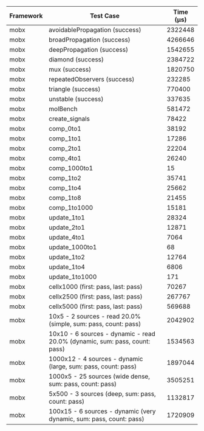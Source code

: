 | Framework | Test Case | Time (μs) |
| --- | --- | --- |
| mobx | avoidablePropagation (success) | 2322448 |
| mobx | broadPropagation (success) | 4266646 |
| mobx | deepPropagation (success) | 1542655 |
| mobx | diamond (success) | 2384722 |
| mobx | mux (success) | 1820750 |
| mobx | repeatedObservers (success) | 232285 |
| mobx | triangle (success) | 770400 |
| mobx | unstable (success) | 337635 |
| mobx | molBench | 581472 |
| mobx | create_signals | 78422 |
| mobx | comp_0to1 | 38192 |
| mobx | comp_1to1 | 17286 |
| mobx | comp_2to1 | 22204 |
| mobx | comp_4to1 | 26240 |
| mobx | comp_1000to1 | 15 |
| mobx | comp_1to2 | 35741 |
| mobx | comp_1to4 | 25662 |
| mobx | comp_1to8 | 21455 |
| mobx | comp_1to1000 | 15181 |
| mobx | update_1to1 | 28324 |
| mobx | update_2to1 | 12871 |
| mobx | update_4to1 | 7064 |
| mobx | update_1000to1 | 68 |
| mobx | update_1to2 | 12764 |
| mobx | update_1to4 | 6806 |
| mobx | update_1to1000 | 171 |
| mobx | cellx1000 (first: pass, last: pass) | 70267 |
| mobx | cellx2500 (first: pass, last: pass) | 267767 |
| mobx | cellx5000 (first: pass, last: pass) | 569688 |
| mobx | 10x5 - 2 sources - read 20.0% (simple, sum: pass, count: pass) | 2042902 |
| mobx | 10x10 - 6 sources - dynamic - read 20.0% (dynamic, sum: pass, count: pass) | 1534563 |
| mobx | 1000x12 - 4 sources - dynamic (large, sum: pass, count: pass) | 1897044 |
| mobx | 1000x5 - 25 sources (wide dense, sum: pass, count: pass) | 3505251 |
| mobx | 5x500 - 3 sources (deep, sum: pass, count: pass) | 1132817 |
| mobx | 100x15 - 6 sources - dynamic (very dynamic, sum: pass, count: pass) | 1720909 |
